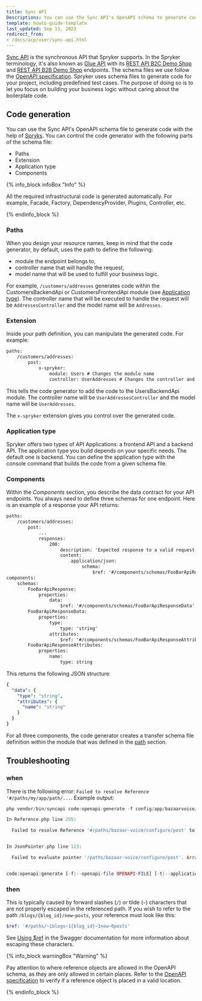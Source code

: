 ```yaml
---
title: Sync API
Descriptions: You can use the Sync API's OpenAPI schema to generate code with the code generator and control the generated code by adjusting parts of the schema file.
template: howto-guide-template
last_updated: Sep 13, 2023
redirect_from:
- /docs/acp/user/sync-api.html
---
```


[Sync API](https://github.com/spryker-sdk/sync-api/) is the synchronous API that Spryker supports. In the Spryker terminology, it's also known as [Glue API](/docs/dg/dev/glue-api/{{site.version}}/rest-api/glue-rest-api.html) with its [REST API B2C Demo Shop](/docs/dg/dev/glue-api/{{site.version}}/rest-api/rest-api-marketplace-b2c-demo-shop-reference.html) and [REST API B2B Demo Shop](/docs/dg/dev/glue-api/{{site.version}}/rest-api/rest-api-b2b-demo-shop-reference.html) endpoints. The schema files we use follow the [OpenAPI specification](https://swagger.io/specification/).
Spryker uses schema files to generate code for your project, including predefined test cases. The purpose of doing so is to let you focus on building your business logic without caring about the boilerplate code.

## Code generation

You can use the Sync API's OpenAPI schema file to generate code with the help of [Spryks](/docs/dg/dev/sdks/sdk/spryks/spryks.html).
You can control the code generator with the following parts of the schema file:
- Paths
- Extension
- Application type
- Components

{% info_block infoBox "Info" %}

All the required infrastructural code is generated automatically. For example, Facade, Factory, DependencyProvider, Plugins, Controller, etc.

{% endinfo_block %}


### Paths

When you design your resource names, keep in mind that the code generator, by default, uses the path to define the following:
- module the endpoint belongs to,
- controller name that will handle the request,
- model name that will be used to fulfill your business logic.

For example, `/customers/addresses` generates code within the CustomersBackendApi or CustomersFrontendApi module (see [Application type](#application-type)). The controller name that will be executed to handle the request will be `AddressesController` and the model name will be `Addresses`.

### Extension

Inside your path definition, you can manipulate the generated code. For example:

```xml
paths:
    /customers/addresses:
        post:
            x-spryker:
                module: Users # Changes the module name
                controller: UserAddresses # Changes the controller and the model name
```
This tells the code generator to add the code to the UsersBackendApi module. The controller name will be `UserAddressesController` and the model name will be `UserAddresses`.

The `x-spryker` extension gives you control over the generated code.

### Application type

Spryker offers two types of API Applications: a frontend API and a backend API. The application type you build depends on your specific needs. The default one is backend. You can define the application type with the console command that builds the code from a given schema file.

### Components
Within the *Components* section, you describe the data contract for your API endpoints. You always need to define three schemas for one endpoint. Here is an example of a response your API returns:

```xml
paths:
    /customers/addresses:
        post:
            ...
            responses:
                200:
                    description: 'Expected response to a valid request.'
                    content:
                        application/json:
                            schema:
                                $ref: '#/components/schemas/FooBarApiResponse'
components:
    schemas:
        FooBarApiResponse:
            properties:
                data:
                    $ref: '#/components/schemas/FooBarApiResponseData'
        FooBarApiResponseData:
            properties:
                type:
                    type: 'string'
                attributes:
                    $ref: '#/components/schemas/FooBarApiResponseAttributes'
        FooBarApiResponseAttributes:
            properties:
                name:
                    type: string
```
This returns the following JSON structure:

```yml
{
  "data": {
    "type": "string",
    "attributes": {
      "name": "string"
    }
  }
}
```
For all three components, the code generator creates a transfer schema file definition within the module that was defined in the [path](#paths) section.

## Troubleshooting

### when
There is the following error: `Failed to resolve Reference '#/paths/my/app/path/...`. Example output:

```php
php vendor/bin/syncapi code:openapi:generate -f config/app/bazaarvoice/api/openapi/bazaarvoice.yml

In Reference.php line 255:

  Failed to resolve Reference '#/paths/bazaar-voice/configure/post' to cebe\openapi\spec\Operation Object: Failed to evaluate pointer '/paths/bazaar-voice/configure/post'. Array has no member bazaar-voice at path '/paths'.  


In JsonPointer.php line 123:

  Failed to evaluate pointer '/paths/bazaar-voice/configure/post'. Array has no member bazaar-voice at path '/paths'.  


code:openapi:generate [-f|--openapi-file OPENAPI-FILE] [-t|--application-type APPLICATION-TYPE] [-o|--organization ORGANIZATION]
```

### then
This is typically caused by forward slashes (`/`) or tilde (`~`) characters that are not properly escaped in the referenced path.
If you wish to refer to the path `/blogs/{blog_id}/new~posts`, your reference must look like this:

```php
$ref: '#/paths/~1blogs~1{blog_id}~1new~0posts'
```

See [Using $ref](https://swagger.io/docs/specification/using-ref/) in the Swagger documentation for more information about escaping these characters.

{% info_block warningBox "Warning" %}

Pay attention to where reference objects are allowed in the OpenAPI schema, as they are only allowed in certain places. Refer to the [OpenAPI specification](https://spec.openapis.org/oas/v3.1.0) to verify if a reference object is placed in a valid location.

{% endinfo_block %}
